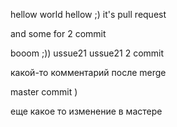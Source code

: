 hellow world
hellow ;) it's pull request

and some for 2 commit

booom ;)) ussue21
ussue21 2 commit

какой-то комментарий после merge 

master commit )

еще какое то изменение в мастере
